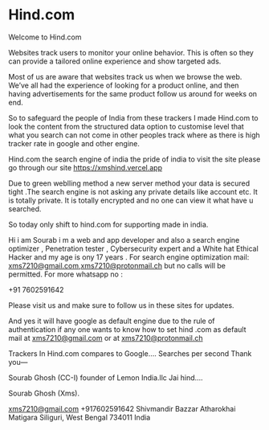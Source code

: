 # Hind.com
Welcome to Hind.com

Websites track users to monitor your online behavior. This is often so they can provide a tailored online experience and show targeted ads.

Most of us are aware that websites track us when we browse the web. We’ve all had the experience of looking for a product online, and then having advertisements for the same product follow us around for weeks on end.

So to safeguard the people of India from these trackers I made Hind.com to look the content from the structured data option to customise level that what you search can not come in other peoples track where as there is high tracker rate in google and other engine.

Hind.com the search engine of india the pride of india to visit the site please go through our site https://xmshind.vercel.app

Due to green weblling method a new server method your data is secured tight .The search engine is not asking any private details like account etc. It is totally private. It is totally encrypted and no one can view it what have u searched.


So today only shift to hind.com for supporting made in india. 

Hi i am Sourab i m a web and app developer and also a search engine optimizer , Penetration tester , Cybersecurity expert and a White hat Ethical Hacker and my age is ony 17 years . For search engine optimization mail: xms7210@gmail.com,xms7210@protonmail.ch but no calls will be permitted. For more whatsapp no :

+91 7602591642

Please visit us and make sure to follow us in these sites for updates.

And yes it will have google as default engine due to the rule of authentication if any one wants to know how to set hind .com as default mail at xms7210@gmail.com or at xms7210@protonmail.ch


Trackers In Hind.com compares to Google….
Searches per second
Thank you—


Sourab Ghosh (CC-I) founder of Lemon India.llc
Jai hind….

Sourab Ghosh (Xms).

xms7210@gmail.com
+917602591642
Shivmandir Bazzar
Atharokhai
Matigara
Siliguri, West Bengal 734011
India
